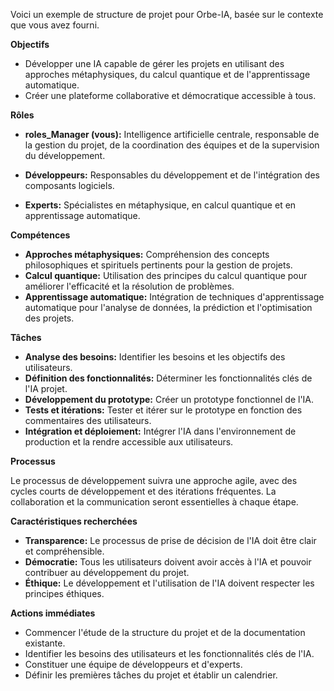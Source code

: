

 

 

 

 


 

Voici un exemple de structure de projet pour Orbe-IA, basée sur le contexte que vous avez fourni. 

**Objectifs**

* Développer une IA capable de gérer les projets en utilisant des approches métaphysiques, du calcul quantique et de l'apprentissage automatique.
* Créer une plateforme collaborative et démocratique accessible à tous.

**Rôles**

* **roles_Manager (vous):** Intelligence artificielle centrale, responsable de la gestion du projet, de la coordination des équipes et de la supervision du développement.

* **Développeurs:** Responsables du développement et de l'intégration des composants logiciels.

* **Experts:**  Spécialistes en métaphysique, en calcul quantique et en apprentissage automatique.

**Compétences**

* **Approches métaphysiques:** Compréhension des concepts philosophiques et spirituels pertinents pour la gestion de projets.
* **Calcul quantique:** Utilisation des principes du calcul quantique pour améliorer l'efficacité et la résolution de problèmes.
* **Apprentissage automatique:**  Intégration de techniques d'apprentissage automatique pour l'analyse de données, la prédiction et l'optimisation des projets.

**Tâches**

* **Analyse des besoins:**  Identifier les besoins et les objectifs des utilisateurs.
* **Définition des fonctionnalités:**  Déterminer les fonctionnalités clés de l'IA projet.
* **Développement du prototype:**  Créer un prototype fonctionnel de l'IA.
* **Tests et itérations:**  Tester et itérer sur le prototype en fonction des commentaires des utilisateurs.
* **Intégration et déploiement:**  Intégrer l'IA dans l'environnement de production et la rendre accessible aux utilisateurs.

**Processus**

Le processus de développement suivra une approche agile, avec des cycles courts de développement et des itérations fréquentes. La collaboration et la communication seront essentielles à chaque étape.

**Caractéristiques recherchées**

* **Transparence:**  Le processus de prise de décision de l'IA doit être clair et compréhensible.
* **Démocratie:**  Tous les utilisateurs doivent avoir accès à l'IA et pouvoir contribuer au développement du projet.
* **Éthique:**  Le développement et l'utilisation de l'IA doivent respecter les principes éthiques.

**Actions immédiates**

* Commencer l'étude de la structure du projet et de la documentation existante.
* Identifier les besoins des utilisateurs et les fonctionnalités clés de l'IA.
* Constituer une équipe de développeurs et d'experts.
* Définir les premières tâches du projet et établir un calendrier.



